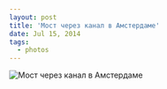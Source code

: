 ```yaml
---
layout: post
title: 'Мост через канал в Амстердаме'
date: Jul 15, 2014
tags:
  - photos
---
```


![Мост через канал в Амстердаме](photo://1098)
